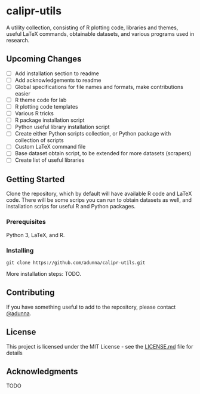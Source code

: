 # calipr-utils

A utility collection, consisting of R plotting code, libraries and themes, useful LaTeX commands, obtainable datasets, and various programs used in research.

## Upcoming Changes

- [ ] Add installation section to readme
- [ ] Add acknowledgements to readme
- [ ] Global specifications for file names and formats, make contributions easier
- [ ] R theme code for lab
- [ ] R plotting code templates
- [ ] Various R tricks
- [ ] R package installation script
- [ ] Python useful library installation script
- [ ] Create either Python scripts collection, or Python package with collection of scripts
- [ ] Custom LaTeX command file
- [ ] Base dataset obtain script, to be extended for more datasets (scrapers)
- [ ] Create list of useful libraries

## Getting Started

Clone the repository, which by default will have available R code and LaTeX code. There will be some scrips you can run to obtain datasets as well, and installation scrips for useful R and Python packages.

### Prerequisites

Python 3, LaTeX, and R.

### Installing

`git clone https://github.com/adunna/calipr-utils.git`

More installation steps: TODO.

## Contributing

If you have something useful to add to the repository, please contact [@adunna](https://github.com/adunna/).

## License

This project is licensed under the MIT License - see the [LICENSE.md](LICENSE.md) file for details

## Acknowledgments

TODO
